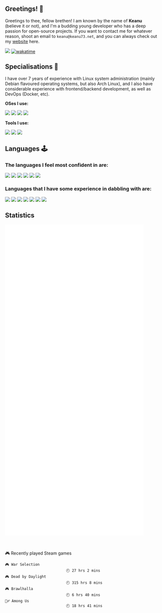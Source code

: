 ## Greetings! 👋
Greetings to thee, fellow brethen! I am known by the name of **Keanu** (believe it or not), and I'm a budding young developer who has a deep passion for open-source projects. If you want to contact me for whatever reason, shoot an email to `keanu@keanu73.net`, and you can always check out my [website](https://keanu73.net) here.

[![](https://img.shields.io/badge/keanu@keanu73.net-0078D4?style=flat-square&logo=Microsoft-Outlook&labelColor=0078D4&logoColor=ffffff)](mailto:keanu@keanu73.net)
[![wakatime](https://wakatime.com/badge/user/375051da-ed47-4436-a957-fb71c184514d.svg)](https://wakatime.com/@375051da-ed47-4436-a957-fb71c184514d)

## Specialisations 🐧
I have over 7 years of experience with Linux system administration (mainly Debian flavoured operating systems, but also Arch Linux), and I also have considerable experience with frontend/backend development, as well as DevOps (Docker, etc).

**OSes I use:**

![](https://img.shields.io/badge/Windows%2010-0078D7?style=flat-square&logo=Windows&labelColor=0078D7)
![](https://img.shields.io/badge/Arch%20Linux-1793D1?style=flat-square&logo=Arch-Linux&labelColor=1793D1&logoColor=ffffff)
![](https://img.shields.io/badge/Ubuntu%2020.04%20(WSL)-E95420?style=flat-square&logo=Ubuntu&labelColor=E95420&logoColor=ffffff)
![](https://img.shields.io/badge/RHEL%208.4-FF0000?style=flat-square&logo=Red-Hat&labelColor=FF0000&logoColor=ffffff)
<br />

**Tools I use:**

[![](https://img.shields.io/badge/Visual%20Studio%20Code-blue?style=flat-square&logo=Visual-Studio-Code)](https://code.visualstudio.com/)
[![](https://img.shields.io/badge/GoLand-blue?style=flat-square&logo=JetBrains)](https://jetbrains.com/goland)
[![](https://img.shields.io/badge/Docker-blue?style=flat-square&logo=Docker&logoColor=ffffff)](https://jetbrains.com/goland)

## Languages 🕹️

### The languages I feel most confident in are:

[![](https://img.shields.io/badge/Node.js-339933?style=flat-square&logo=Node.js&labelColor=339933&logoColor=ffffff)](https://nodejs.org)
[![](https://img.shields.io/badge/JavaScript-F7DF1E?style=flat-square&logo=JavaScript&labelColor=F7DF1E&logoColor=000000)](https://js.org)
[![](https://img.shields.io/badge/TypeScript-0078D7?style=flat-square&logo=TypeScript&labelColor=0078D7&logoColor=ffffff)](https://typescriptlang.org)
[![](https://img.shields.io/badge/Golang-00ADD8?style=flat-square&logo=go&logoColor=ffffff)](https://golang.org/)
[![](https://img.shields.io/badge/PHP-787cb5?style=flat-square&logo=PHP&labelColor=787cb5&logoColor=ffffff)](https://php.net)
[![](https://img.shields.io/badge/Laravel-f05340?style=flat-square&logo=Laravel&labelColor=f05340&logoColor=ffffff)](https://laravel.com)


### Languages that I have some experience in dabbling with are:

[![](https://img.shields.io/badge/Lua-2C2D72?style=flat-square&logo=Lua&labelColor=2C2D72&logoColor=ffffff)](https://lua.org)
![](https://img.shields.io/badge/C-A8B9CC?style=flat-square&logo=C&labelColor=A8B9CC&logoColor=ffffff)
![](https://img.shields.io/badge/C++-00599C?style=flat-square&logo=C%2B%2B&labelColor=00599C&logoColor=ffffff)
[![](https://img.shields.io/badge/CSharp-239120?style=flat-square&logo=C-Sharp&labelColor=239120&logoColor=ffffff)](https://docs.microsoft.com/en-us/dotnet/csharp)
[![](https://img.shields.io/badge/Java-007396?style=flat-square&logo=Java&labelColor=007396&logoColor=ffffff)](https://www.oracle.com/uk/java/technologies/javase-downloads.html)
[![](https://img.shields.io/badge/Python-3776AB?style=flat-square&logo=Python&labelColor=3776AB&logoColor=ffffff)](https://python.org)
[![](https://img.shields.io/badge/Bash-4EAA25?style=flat-square&logo=GNU-Bash&labelColor=4EAA25&logoColor=ffffff)](https://bash.org)
## Statistics

![Metrics](https://github.com/Keanu73/Keanu73/blob/master/github-metrics.svg)

<br />

<!-- steam-box start -->
🎮 Recently played Steam games
```text
🎮 War Selection
						    🕘 27 hrs 2 mins
🎮 Dead by Daylight
						    🕘 315 hrs 8 mins
🎮 Brawlhalla
						    🕘 6 hrs 40 mins
🕵️‍♂️ Among Us
						    🕘 18 hrs 41 mins
```
<!-- Powered by https://github.com/YouEclipse/steam-box . -->
<!-- steam-box end -->
